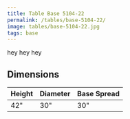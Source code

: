 ```yaml
---
title: Table Base 5104-22
permalink: /tables/base-5104-22/
image: tables/base-5104-22.jpg
tags: base
---
```


hey hey hey


## Dimensions

Height | Diameter | Base Spread
-------|----------|------------
42"    | 30"      | 30"